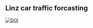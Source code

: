 ## Linz car traffic forcasting
[![DOI](https://zenodo.org/badge/89334935.svg)](https://zenodo.org/badge/latestdoi/89334935)

